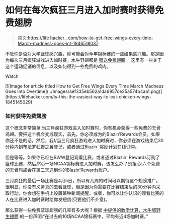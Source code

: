# 如何在每次疯狂三月进入加时赛时获得免费翅膀

> 原文:[https://life hacker . com/how-to-get-free-wings-every-time-March-madness-goes-int-1846518037](https://lifehacker.com/how-to-get-free-wings-every-time-march-madness-goes-int-1846518037)

不管你是否对大学篮球感兴趣，你可能会对今年锦标赛的一些结果感兴趣。那是因为每次三月疯狂游戏进入加时赛，水牛野翅都是 [赠送免费翅膀](https://stories.inspirebrands.com/buffalo-wild-wings-ncaa-march-madness-free-wings-overtime-2021/) 。这里有一些关于这个运动促销的信息，以及如何得到一些免费的鸡肉。

Watch

<aside data-commerce-source="inset" class="sc-16a0mhj-2 gAjHzr">[![Image for article titled How to Get Free Wings Every Time March Madness Goes Into Overtime](../Images/aef335eb562a1da6957ce25a574b4aa1.png)](https://lifehacker.com/is-this-the-easiest-way-to-eat-chicken-wings-1845145029)</aside>

### 如何获得免费翅膀

这个概念非常简单:当三月疯狂游戏进入加时赛时，你有机会获得一些免费的无骨鸡翅。要把这个机会变成现实，首先，你必须成为的Blazin’Rewards会员，如果你还不是的话。然后，我f/当三月疯狂游戏进入加时赛时，你必须在游戏结束后30分钟内到布法罗狂野之翼登记，或者通过Blazin '奖励计划在线订购。

但是等等。如果你已经在BWW登记观看比赛，或者通过Blazin' Rewards订购了篮球比赛，然后*然后*一场NCAA锦标赛进入加时赛，该怎么办？别担心:六个免费的无骨鸡翅会在第二天送到你的Blazin’Rewards账户。

三月疯狂的最后一场比赛是4月5日，所以有几周的时间可以期待这个翅膀推广。很明显，你没有义务真的去看篮球，但是因为你需要在比赛结束后的30分钟内采取行动，你会想在手机上设置某种新闻提醒。或者，你可以让你认识的观看比赛的人在比赛进入加时赛时给你发短信(只要他们不介意)。

那么获得一些免费篮球翅膀的几率有多大呢？根据 [中提供的数学计算，水牛城野生翅膀](https://stories.inspirebrands.com/buffalo-wild-wings-ncaa-march-madness-free-wings-overtime-2021/) 的一份声明:“在过去的10场NCAA锦标赛中，平均有近4场加时赛。”